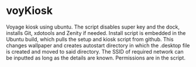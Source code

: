 # voyKiosk
Voyage kiosk using ubuntu. The script disables super key and the dock, installs Git, xdotools and Zenity if needed.
Install script is embedded in the Ubuntu build, which pulls the setup and kiosk script from github. This changes wallpaper and creates autostart directory
in which the .desktop file is created and moved to said directory.
The SSID of required network can be inputted as long as the details are known.
Permissions are in the script.
